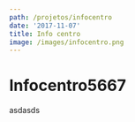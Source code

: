 ```yaml
---
path: /projetos/infocentro
date: '2017-11-07'
title: Info centro
image: /images/infocentro.png
---
```

# Infocentro5667

asdasds
